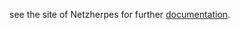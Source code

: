 see the site of Netzherpes for further [documentation](https://netzherpes.de/post/ledip-a-texteditor-from-1978).
